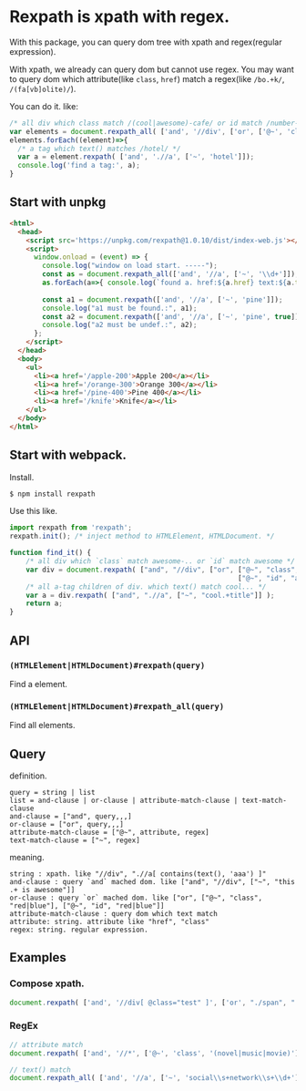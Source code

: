 # Rexpath is xpath with regex.

With this package, you can query dom tree with xpath and regex(regular expression).

With xpath, we already can query dom but cannot use regex.
You may want to query dom which attribute(like `class`, `href`) match a regex(like `/bo.+k/`, `/(fa[vb]olite)/`).

You can do it. like:

```js
/* all div which class match /(cool|awesome)-cafe/ or id match /number-\\d+/ */
var elements = document.rexpath_all( ['and', '//div', ['or', ['@~', 'class', '(cool|awesome)-cafe'], ['@~', 'id', 'number-\\d+']]] );
elements.forEach((element)=>{
  /* a tag which text() matches /hotel/ */
  var a = element.rexpath( ['and', './/a', ['~', 'hotel']]);
  console.log('find a tag:', a);
}
```

## Start with unpkg

```html
<html>
  <head>
    <script src='https://unpkg.com/rexpath@1.0.10/dist/index-web.js'></script>
    <script>
      window.onload = (event) => {
        console.log("window on load start. -----");
        const as = document.rexpath_all(['and', '//a', ['~', '\\d+']]);
        as.forEach(a=>{ console.log(`found a. href:${a.href} text:${a.text}.`) });
        
        const a1 = document.rexpath(['and', '//a', ['~', 'pine']]);
        console.log("a1 must be found.:", a1);
        const a2 = document.rexpath(['and', '//a', ['~', 'pine', true]]);
        console.log("a2 must be undef.:", a2);
      };
    </script>
  </head>
  <body>
    <ul>
      <li><a href='/apple-200'>Apple 200</a></li>
      <li><a href='/orange-300'>Orange 300</a></li>
      <li><a href='/pine-400'>Pine 400</a></li>
      <li><a href='/knife'>Knife</a></li>
    </ul>
  </body>
</html>

```

## Start with webpack.

Install.

```sh
$ npm install rexpath
```

Use this like.

```js
import rexpath from 'rexpath';
rexpath.init(); /* inject method to HTMLElement, HTMLDocument. */

function find_it() {
    /* all div which `class` match awesome-.. or `id` match awesome */
    var div = document.rexpath( ["and", "//div", ["or", ["@~", "class", "awesome-[ck]lass"],
                                                        ["@~", "id", "awesome"]]] );
    /* all a-tag children of div. which text() match cool... */ 
    var a = div.rexpath( ["and", ".//a", ["~", "cool.+title"]] );                                                    
    return a;
}
```

## API

### `(HTMLElement|HTMLDocument)#rexpath(query)`

Find a element.

### `(HTMLElement|HTMLDocument)#rexpath_all(query)`

Find all elements.

## Query

definition.

```text
query = string | list
list = and-clause | or-clause | attribute-match-clause | text-match-clause
and-clause = ["and", query,,,]
or-clause = ["or", query,,,]
attribute-match-clause = ["@~", attribute, regex]
text-match-clause = ["~", regex]
```

meaning.

```text
string : xpath. like "//div", ".//a[ contains(text(), 'aaa') ]"
and-clause : query `and` mached dom. like ["and", "//div", ["~", "this .+ is awesome"]]
or-clause : query `or` mached dom. like ["or", ["@~", "class", "red|blue"], ["@~", "id", "red|blue"]]
attribute-match-clause : query dom which text match 
attribute: string. attribute like "href", "class"
regex: string. regular expression.
```

## Examples

### Compose xpath.

```js
document.rexpath( ['and', '//div[ @class="test" ]', ['or', "./span", "./table"], './/a'] );
```

### RegEx

```js
// attribute match
document.rexpath( ['and', '//*', ['@~', 'class', '(novel|music|movie)']] );

// text() match
document.rexpath_all( ['and', '//a', ['~', 'social\\s+network\\s+\\d+']] );
```


